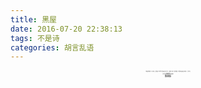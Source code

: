```yaml
---
title: 黑屋
date: 2016-07-20 22:38:13
tags: 不是诗
categories: 胡言乱语
---
```


<img src="http://blog.xinsay.cn/1469696430979.jpg" alt="">
<div style="text-align: center;font-size: 1pt">
	我喜欢黑暗
	有一间小屋，没有窗户
	光线也不会照进来
	不开灯，就看不见自己
	在黑暗里，我会睁大双眼
	注视着一丁点光亮

	我喜欢养猫
	因为在黑夜里能看到它幽蓝的眼睛

	喜欢坐在靠窗的位子
	却要把深色窗帘拉下
	也会不时地看看窗外
	想起油菜花开的季节
</div>